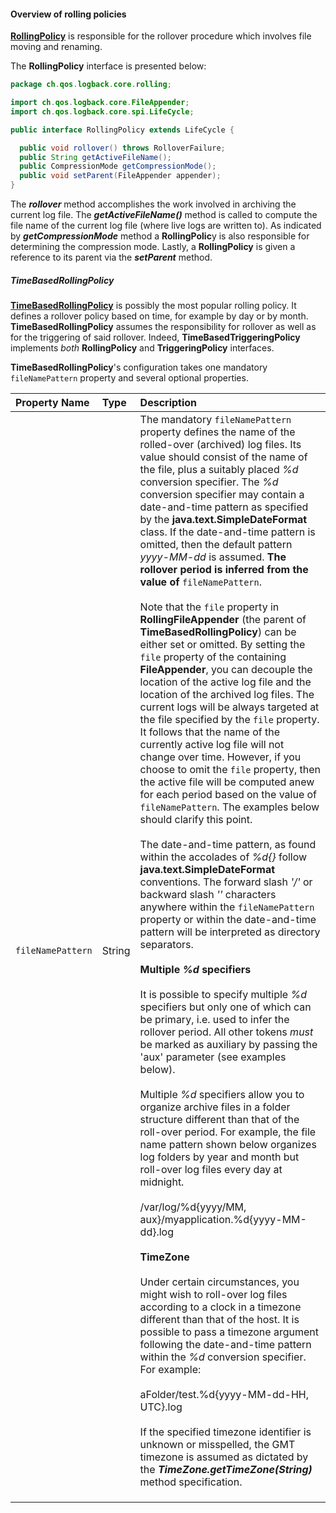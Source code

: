 #### Overview of rolling policies

**[RollingPolicy](https://logback.qos.ch/xref/ch/qos/logback/core/rolling/RollingPolicy.html)** is responsible for the rollover procedure which involves file moving and renaming.

The **RollingPolicy** interface is presented below:


```java
package ch.qos.logback.core.rolling;  

import ch.qos.logback.core.FileAppender;
import ch.qos.logback.core.spi.LifeCycle;

public interface RollingPolicy extends LifeCycle {

  public void rollover() throws RolloverFailure;
  public String getActiveFileName();
  public CompressionMode getCompressionMode();
  public void setParent(FileAppender appender);
}
```

The **_rollover_** method accomplishes the work involved in archiving the current log file. The **_getActiveFileName()_** method is called to compute the file name of the current log file (where live logs are written to). As indicated by **_getCompressionMode_** method a **RollingPolic**y is also responsible for determining the compression mode. Lastly, a **RollingPolicy** is given a reference to its parent via the **_setParent_** method.


##### TimeBasedRollingPolicy

**[TimeBasedRollingPolicy](https://logback.qos.ch/xref/ch/qos/logback/core/rolling/TimeBasedRollingPolicy.html)** is possibly the most popular rolling policy. It defines a rollover policy based on time, for example by day or by month. **TimeBasedRollingPolicy** assumes the responsibility for rollover as well as for the triggering of said rollover. Indeed, **TimeBasedTriggeringPolicy** implements _both_ **RollingPolicy** and **TriggeringPolicy** interfaces.

**TimeBasedRollingPolicy**'s configuration takes one mandatory `fileNamePattern` property and several optional properties.

| Property Name | Type | Description |
| :--- | :--- | :--- |
| `fileNamePattern`  | String | The mandatory `fileNamePattern` property defines the name of the rolled-over (archived) log files. Its value should consist of the name of the file, plus a suitably placed _%d_ conversion specifier. The _%d_ conversion specifier may contain a date-and-time pattern as specified by the **java.text.SimpleDateFormat** class. If the date-and-time pattern is omitted, then the default pattern _yyyy-MM-dd_ is assumed. **The rollover period is inferred from the value of** `fileNamePattern`.<br><br>Note that the `file` property in **RollingFileAppender** (the parent of **TimeBasedRollingPolicy**) can be either set or omitted. By setting the `file` property of the containing **FileAppender**, you can decouple the location of the active log file and the location of the archived log files. The current logs will be always targeted at the file specified by the `file` property. It follows that the name of the currently active log file will not change over time. However, if you choose to omit the `file` property, then the active file will be computed anew for each period based on the value of `fileNamePattern`. The examples below should clarify this point.<br><br>The date-and-time pattern, as found within the accolades of _%d{}_ follow **java.text.SimpleDateFormat** conventions. The forward slash _'/'_ or backward slash _'\'_ characters anywhere within the `fileNamePattern` property or within the date-and-time pattern will be interpreted as directory separators.<br><br>**Multiple _%d_ specifiers**<br><br>It is possible to specify multiple _%d_ specifiers but only one of which can be primary, i.e. used to infer the rollover period. All other tokens _must_ be marked as auxiliary by passing the 'aux' parameter (see examples below).<br><br>Multiple _%d_ specifiers allow you to organize archive files in a folder structure different than that of the roll-over period. For example, the file name pattern shown below organizes log folders by year and month but roll-over log files every day at midnight.<br><br>/var/log/%d{yyyy/MM, aux}/myapplication.%d{yyyy-MM-dd}.log<br><br>**TimeZone**<br><br>Under certain circumstances, you might wish to roll-over log files according to a clock in a timezone different than that of the host. It is possible to pass a timezone argument following the date-and-time pattern within the _%d_ conversion specifier. For example:<br><br>aFolder/test.%d{yyyy-MM-dd-HH, UTC}.log<br><br>If the specified timezone identifier is unknown or misspelled, the GMT timezone is assumed as dictated by the **_TimeZone.getTimeZone(String)_** method specification. |
||||
||||
||||